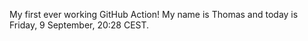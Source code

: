 My first ever working GitHub Action!
My name is Thomas and today is Friday, 9 September, 20:28 CEST. 
